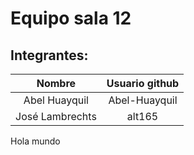 # Equipo sala 12
## Integrantes:
| Nombre | Usuario github |
| :-: | :-: |
| Abel Huayquil | Abel-Huayquil |
|José Lambrechts | alt165 |

Hola mundo
